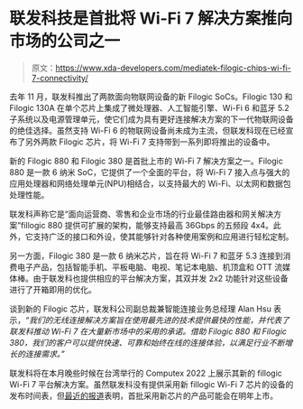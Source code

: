 # 联发科技是首批将 Wi-Fi 7 解决方案推向市场的公司之一

> 原文：<https://www.xda-developers.com/mediatek-filogic-chips-wi-fi-7-connectivity/>

去年 11 月，联发科推出了两款面向物联网设备的新 Filogic SoCs。Filogic 130 和 Filogic 130A 在单个芯片上集成了微处理器、人工智能引擎、Wi-Fi 6 和蓝牙 5.2 子系统以及电源管理单元，使它们成为具有更好连接解决方案的下一代物联网设备的绝佳选择。虽然支持 Wi-Fi 6 的物联网设备尚未成为主流，但联发科现在已经宣布了另外两款 Filogic 芯片，将 Wi-Fi 7 支持带到一系列即将推出的设备中。

新的 Filogic 880 和 Filogic 380 是首批上市的 Wi-Fi 7 解决方案之一。Filogic 880 是一款 6 纳米 SoC，它提供了一个全面的平台，将 Wi-Fi 7 接入点与强大的应用处理器和网络处理单元(NPU)相结合，以支持最大的 Wi-Fi、以太网和数据包处理性能。

联发科声称它是“面向运营商、零售和企业市场的行业最佳路由器和网关解决方案”fillogic 880 提供可扩展的架构，能够支持最高 36Gbps 的五频段 4x4。此外，它支持广泛的接口和外设，使其能够针对各种使用案例和应用进行轻松定制。

另一方面，Filogic 380 是一款 6 纳米芯片，旨在将 Wi-Fi 7 和蓝牙 5.3 连接到消费电子产品，包括智能手机、平板电脑、电视、笔记本电脑、机顶盒和 OTT 流媒体棒。由于联发科也提供相应的平台解决方案，其双并发 2x2 功能针对这些设备进行了开箱即用的优化。

谈到新的 Filogic 芯片，联发科公司副总裁兼智能连接业务总经理 Alan Hsu 表示，*“我们的无线连接解决方案旨在使用最先进的技术提供最快的性能，并代表了联发科推动 Wi-Fi 7 在大量新市场中的采用的承诺。借助 Filogic 880 和 Filogic 380，我们的客户可以提供快速、可靠和始终在线的连接体验，以满足行业不断增长的连接需求。”*

联发科将在本月晚些时候在台湾举行的 Computex 2022 上展示其新的 fillogic Wi-Fi 7 平台解决方案。虽然联发科没有提供采用新 fillogic Wi-Fi 7 芯片的设备的发布时间表，但[最近的报道](https://www.xda-developers.com/mediatek-wifi-7-testing/)表明，首批采用新芯片的产品可能会在明年上市。